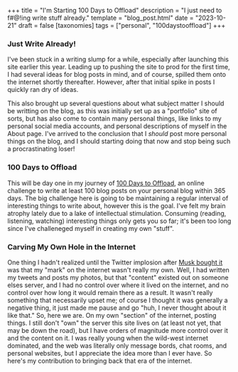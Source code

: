 +++
title = "I'm Starting 100 Days to Offload"
description = "I just need to f#@!ing write stuff already."
template = "blog_post.html"
date = "2023-10-21"
draft = false
[taxonomies]
tags = ["personal", "100daystooffload"]
+++

### Just Write Already!
I've been stuck in a writing slump for a while, especially after launching this site earlier this year. Leading up to pushing the site to prod for the first time, I had several ideas for blog posts in mind, and of course, spilled them onto the internet shortly thereafter. However, after that initial spike in posts I quickly ran dry of ideas. 
<!-- more -->
This also brought up several questions about what subject matter I should be writting on the blog, as this was initially set up as a "portfolio" site of sorts, but has also come to contain many personal things, like links to my personal social media accounts, and personal descriptions of myself in the About page. I've arrived to the conclusion that I _should_ post more personal things on the blog, and I should starting doing that now and stop being such a procrastinating loser!

### 100 Days to Offload
This will be day one in my journey of [100 Days to Offload](https://100daystooffload.com/), an online challenge to write at least 100 blog posts on your personal blog within 365 days. The big challenge here is going to be maintaining a regular interval of interesting things to write about, however this is the goal. I've felt my brain atrophy lately due to a lake of intellectual stimulation. Consuming (reading, listening, watching) interesting things only gets you so far; it's been too long since I've challeneged myself in creating my own "stuff".

### Carving My Own Hole in the Internet
One thing I hadn't realized until the Twitter implosion after [Musk bought it](https://www.reuters.com/technology/elon-musk-buy-twitter-44-billion-2022-04-25/) was that my "mark" on the internet wasn't really my own. Well, I had written my tweets and posts my photos, but that "content" existed out on someone elses server, and I had no control over where it lived on the internet, and no control over how long it would remain there as a result. It wasn't really something that necessarily upset me; of course I thought it was generally a negative thing, it just made me pause and go "huh, I never thought about it like that." So, here we are. On my own "section" of the internet, posting things. I still don't "own" the server this site lives on (at least not yet, that may be down the road), but I have orders of magnitude more control over it and the content on it. I was really young when the wild-west internet dominated, and the web was literally only message bords, chat rooms, and personal websites, but I appreciate the idea more than I ever have. So here's my contribution to bringing back that era of the internet.
